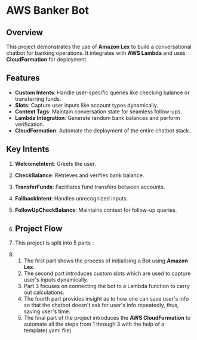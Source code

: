 # AWS Banker Bot

## Overview
This project demonstrates the use of **Amazon Lex** to build a conversational chatbot for banking operations. It integrates with **AWS Lambda** and uses **CloudFormation** for deployment.

## Features
- **Custom Intents**: Handle user-specific queries like checking balance or transferring funds.
- **Slots**: Capture user inputs like account types dynamically.
- **Context Tags**: Maintain conversation state for seamless follow-ups.
- **Lambda Integration**: Generate random bank balances and perform verification.
- **CloudFormation**: Automate the deployment of the entire chatbot stack.

## Key Intents
1. **WelcomeIntent**: Greets the user.
2. **CheckBalance**: Retrieves and verifies bank balance.
3. **TransferFunds**: Facilitates fund transfers between accounts.
4. **FallbackIntent**: Handles unrecognized inputs.
5. **FollowUpCheckBalance**: Maintains context for follow-up queries.

6. ## Project Flow
7. This project is split into 5 parts :
8. 1. The first part shows the process of initialising a Bot using **Amazon Lex**.
   2. The second part introduces custom slots which are used to capture user's inputs dynamically.
   3. Part 3 focuses on connecting the bot to a Lambda function to carry out calculations.
   4. The fourth part provides insight as to how one can save user's info so that the chatbot doesn't ask for user's info repeatedly, thus, saving user's time.
   5. The final part of the project introduces the **AWS CloudFormation** to automate all the steps from 1 through 3 with the help of a template(.yaml file). 
